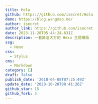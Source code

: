 ```yaml
---
title: Hola
github: https://github.com/isecret/Hola
demo: https://blog.wangmao.me/
author: isecret
author_link: https://github.com/isecret
date: 2023-11-28T05:44:24.631Z
description: 一套简洁大方的 Hexo 主题模版
ssg:
  - Hexo
css:
  - Stylus
cms:
  - Markdown
category: []
draft: false
publish_date: '2018-04-08T07:25:49Z'
update_date: '2020-10-28T08:41:26Z'
github_star: 15
github_fork: 3
---
```


